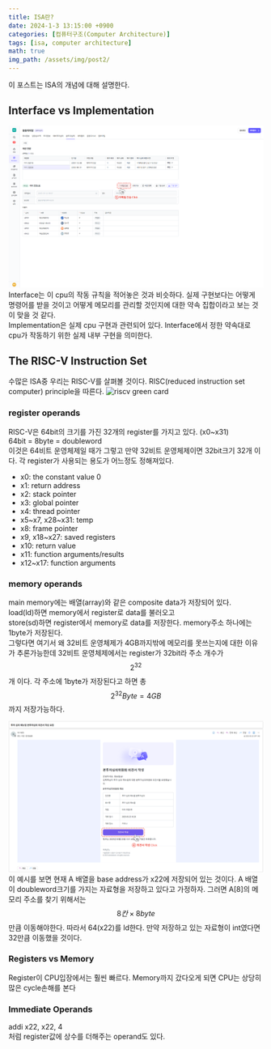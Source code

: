 ```yaml
---
title: ISA란?
date: 2024-1-3 13:15:00 +0900
categories: [컴퓨터구조(Computer Architecture)]
tags: [isa, computer architecture]
math: true
img_path: /assets/img/post2/
---
```


이 포스트는 ISA의 개념에 대해 설명한다.  

## Interface vs Implementation
![interface vs implementation](1.png)
Interface는 이 cpu의 작동 규칙을 적어놓은 것과 비슷하다. 실제 구현보다는 어떻게 명령어를 받을 것이고 어떻게 메모리를 관리할 것인지에 대한 약속 집합이라고 보는 것이 맞을 것 같다.  
Implementation은 실제 cpu 구현과 관련되어 있다. Interface에서 정한 약속대로 cpu가 작동하기 위한 실제 내부 구현을 의미한다. 

## The RISC-V Instruction Set
수많은 ISA중 우리는 RISC-V를 살펴볼 것이다. RISC(reduced instruction set computer) principle을 따른다. 
![riscv green card](2.png)

### register operands
RISC-V은 64bit의 크기를 가진 32개의 register를 가지고 있다. (x0~x31)  
64bit = 8byte = doubleword  
이것은 64비트 운영체제일 때가 그렇고 만약 32비트 운영체제이면 32bit크기 32개 이다.
각 register가 사용되는 용도가 어느정도 정해져있다.  
- x0: the constant value 0
- x1: return address
- x2: stack pointer
- x3: global pointer
- x4: thread pointer
- x5~x7, x28~x31: temp
- x8: frame pointer
- x9, x18~x27: saved registers
- x10: return value
- x11: function arguments/results
- x12~x17: function arguments

### memory operands
main memory에는 배열(array)와 같은 composite data가 저장되어 있다.  
load(ld)하면 memory에서 register로 data를 불러오고  
store(sd)하면 register에서 memory로 data를 저장한다. 
memory주소 하나에는 1byte가 저장된다.  
그렇다면 여기서 왜 32비트 운영체제가 4GB까지밖에 메모리를 못쓰는지에 대한 이유가 추론가능한데 32비트 운영체제에서는 register가 32bit라 주소 개수가 $$2^{32}$$개 이다. 각 주소에 1byte가 저장된다고 하면 총 $$2^{32}Byte = 4GB$$까지 저장가능하다.

![memory operand example](3.png)
이 예시를 보면 현재 A 배열을 base address가 x22에 저장되어 있는 것이다. A 배열이 doubleword크기를 가지는 자료형을 저장하고 있다고 가정하자. 그러면 A[8]의 메모리 주소를 찾기 위해서는 $$8칸\times 8byte$$만큼 이동해야한다. 따라서 64(x22)를 ld한다. 만약 저장하고 있는 자료형이 int였다면 32만큼 이동했을 것이다.

### Registers vs Memory
Register이 CPU입장에서는 훨씬 빠르다. Memory까지 갔다오게 되면 CPU는 상당히 많은 cycle손해를 본다

### Immediate Operands
addi x22, x22, 4  
처럼 register값에 상수를 더해주는 operand도 있다.

